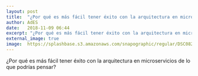 ```yaml
---
layout: post
title:  "¿Por qué es más fácil tener éxito con la arquitectura en microservicios de lo que podrías pensar?"
author: AdES
date:   2018-11-09 06:44
excerpt: "¿Por qué es más fácil tener éxito con la arquitectura en microservicios de lo que podrías pensar?"
external_image: true
image:  https://splashbase.s3.amazonaws.com/snapographic/regular/DSC08270-wpcf_700x400.jpg
---
```

¿Por qué es más fácil tener éxito con la arquitectura en microservicios de lo que podrías pensar?